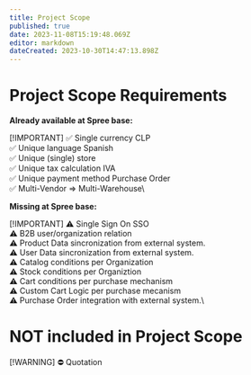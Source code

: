 ```yaml
---
title: Project Scope
published: true
date: 2023-11-08T15:19:48.069Z
editor: markdown
dateCreated: 2023-10-30T14:47:13.898Z
---
```


# Project Scope Requirements

**Already available at Spree base:**

[!IMPORTANT]
✅ Single currency CLP\
✅ Unique language Spanish\
✅ Unique (single) store\
✅ Unique tax calculation IVA\
✅ Unique payment method Purchase Order\
✅ Multi-Vendor => Multi-Warehouse\


**Missing at Spree base:**

[!IMPORTANT]
⚠️ Single Sign On SSO\
⚠️ B2B user/organization relation\
⚠️ Product Data sincronization from external system.\
⚠️ User Data sincronization from external system.\
⚠️ Catalog conditions per Organization\
⚠️ Stock conditions per Organiztion\
⚠️ Cart conditions per purchase mechanism\
⚠️ Custom Cart Logic per purchase mecanism\
⚠️ Purchase Order integration with external system.\



# NOT included in Project Scope

[!WARNING]
⛔ Quotation


